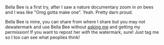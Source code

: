 <hl-img preview="/assets/img/media/art/BB/Bella Bee hi marked.png" alt="Bella Bee!" highlight="/assets/img/media/art/BB/Bella Bee hi marked nontransparent.png" style="max-width: 550px"></hl-img>

Bella Bee is a first try, after I saw a nature documentary zoom in on bees and I was like "Omg gotta make one". Yeah. Pretty darn proud.

<span class="notion">Bella Bee is mine, you can share from where I share but you may not dewatermark and use Bella Bee without [asking me](mailto:mar@strawmelonjuice.com) and getting my permission! If you want to repost her _with_ the watermark, sure! Just tag me so I too can see what peoplies think!</span>
